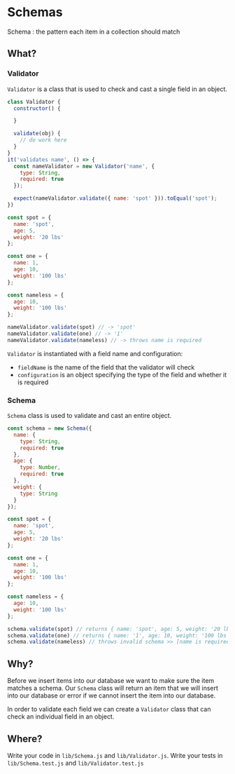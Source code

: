 # Schemas

Schema
: the pattern each item in a collection should match

## What?

### Validator

`Validator` is a class that is used to check and cast a single field in an object.

```js
class Validator {
  constructor() {

  }

  validate(obj) {
    // do work here
  }
}
it('validates name', () => {
  const nameValidator = new Validator('name', {
    type: String,
    required: true
  });

  expect(nameValidator.validate({ name: 'spot' })).toEqual('spot');
})

const spot = {
  name: 'spot',
  age: 5,
  weight: '20 lbs'
};

const one = {
  name: 1,
  age: 10,
  weight: '100 lbs'
};

const nameless = {
  age: 10,
  weight: '100 lbs'
};

nameValidator.validate(spot) // -> 'spot'
nameValidator.validate(one) // -> '1'
nameValidator.validate(nameless) // -> throws name is required
```

`Validator` is instantiated with a field name and configuration:

* `fieldName` is the name of the field that the validator will check
* `configuration` is an object specifying the type of the field and whether it is required

### Schema

`Schema` class is used to validate and cast an entire object.

```js
const schema = new Schema({
  name: {
    type: String,
    required: true
  },
  age: {
    type: Number,
    required: true
  },
  weight: {
    type: String
  }
});

const spot = {
  name: 'spot',
  age: 5,
  weight: '20 lbs'
};

const one = {
  name: 1,
  age: 10,
  weight: '100 lbs'
};

const nameless = {
  age: 10,
  weight: '100 lbs'
};

schema.validate(spot) // returns { name: 'spot', age: 5, weight: '20 lbs' }
schema.validate(one) // returns { name: '1', age: 10, weight: '100 lbs' }
schema.validate(nameless) // throws invalid schema >> [name is required]
```

## Why?

Before we insert items into our database we want to make sure the item matches
a schema. Our `Schema` class will return an item that we will insert into our
database or error if we cannot insert the item into our database.

In order to validate each field we can create a `Validator` class that can check
an individual field in an object.

## Where?

Write your code in `lib/Schema.js` and `lib/Validator.js`. Write your tests in
`lib/Schema.test.js` and `lib/Validator.test.js`
